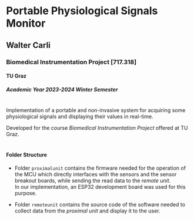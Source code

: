 # Portable Physiological Signals Monitor
## Walter Carli
### Biomedical Instrumentation Project [717.318]
#### TU Graz
##### Academic Year 2023-2024 Winter Semester

#

Implementation of a portable and non-invasive system for acquiring some physiological signals and displaying their values in real-time.

Developed for the course _Biomedical Instrumentation Project_ offered at TU Graz.

#
#### Folder Structure
 - Folder `proximalunit` contains the firmware needed for the operation of the MCU which directly interfaces with the sensors and the sensor breakout boards, while sending the read data to the _remote unit_.  
 In our implementation, an ESP32 development board was used for this purpose.

 - Folder `remoteunit` contains the source code of the software needed to collect data from the _proximal unit_ and display it to the user.
